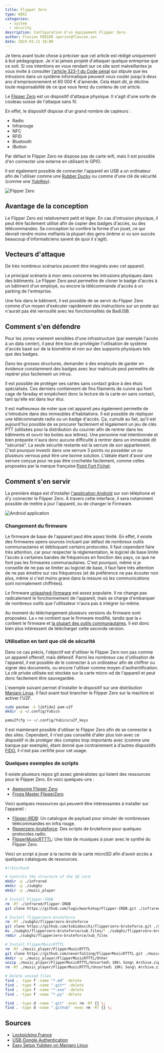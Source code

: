 ```yaml
---
title: Flipper Zero
type: WIKI
categories:
  - system
  - security
description: Configuration d'un équipement Flipper Zero.
author: Flavien PERIER <perier@flavien.io>
date: 2023-01-11 18:00
---
```


Je tiens avant toute chose à préciser que cet article est rédigé uniquement à but pédagogique. Je n'ai jamais projeté d'attaquer quelque entreprise que ce soit. Si vos intentions en vous rendant sur ce site sont malveillantes je vous invite à consulter [l'article 323-1 du Code pénal](https://www.legifrance.gouv.fr/codes/article_lc/LEGIARTI000030939438/) qui stipule que les intrusions dans un système informatique peuvent vous couter jusqu'à deux ans d'emprisonnement et 60 000 € d'amende. Cela étant dit, je décline toute responsabilité de ce que vous ferez du contenu de cet article.

Le [Flipper Zero](https://flipperzero.one/) est un dispositif d'attaque physique. Il s'agit d'une sorte de couteau suisse de l'attaque sans fil.

En effet, le dispositif dispose d'un grand nombre de capteurs :
- Radio
- Infrarouge
- NFC
- RFID
- Bluetooth
- iButton

Par défaut le Flipper Zero ne dispose pas de carte wifi, mais il est possible d'en connecter une externe en utilisant le GPIO.

Il est également possible de connecter l'appareil en USB a un ordinateur afin de l'utiliser comme une [Rubber Ducky](https://www.flavien.io/wiki/rubber-ducky.md) ou comme d'une clé de sécurité (comme une [YubiKey](https://www.yubico.com/)).

![Flipper Zero](https://medias.flavien.io/articles/flipper-zero/flipper-zero.webp)

## Avantage de la conception

Le Flipper Zero est relativement petit et léger. En cas d'intrusion physique, il peut être facilement utilisé afin de copier des badges d'accès, ou des télécommandes. Sa conception lui confère la forme d'un jouet, ce qui devrait rendre moins méfiants la plupart des gens (même si vu son succès beaucoup d'informaticiens savent de quoi il s'agit).

## Vecteurs d'attaque

De très nombreux scénarios peuvent être imaginés avec cet appareil.

Le principal scénario à mon sens concerne les intrusions physiques dans des bâtiments. Le Flipper Zero peut permettre de cloner le badge d'accès à un bâtiment d'un employé, ou encore la télécommande d'accès à un parking de l'entreprise.

Une fois dans le bâtiment, il est possible de se servir du Flipper Zero comme d'un moyen d'exécuter rapidement des instructions sur un poste qui n'aurait pas été verrouillé avec les fonctionnalités de BadUSB.

## Comment s'en défendre

Pour les zones vraiment sensibles d'une infrastructure (par exemple l'accès à un data center), il peut être bon de privilégier l'utilisation de système d'accès basé sur de la biométrie et non sur des supports physiques tels que des badges.

Dans les grosses structures, demander à des employés de garder en évidence constamment des badges avec leur matricule peut permettre de repérer plus facilement un intrus.

Il est possible de protéger ses cartes sans contact grâce à des étuis spécialisés. Ces derniers contiennent de fins filaments de cuivre qui font cage de faraday et empêchent donc la lecture de la carte en sans contact, tant qu'elle est dans leur étui.

Il est malheureux de noter que cet appareil peu également permette de s'introduire dans des immeubles d'habitations. Il est possible de répliquer une télécommande radio ou un badge d'accès. Ça, cumulé au fait, qu'il est aujourd'hui possible de se procurer facilement et légalement un jeu de clés PTT (utilisées pour la distribution du courrier afin de rentrer dans les bâtiments et ouvrir les boites aux lettres). Une personne mal intentionnée et bien préparée n'aura donc aucune difficulté à rentrer dans un immeuble dit "sécurisé". La seule sécurité restante est la serrure de son appartement. C'est pourquoi investir dans une serrure 3 points ou posséder un ou plusieurs verrous peut être une bonne solution. L'idéale étant d'avoir une serrure conçue pour ne pas être crochetée facilement, comme celles proposées par la marque française [Point Fort Fichet](https://www.fichet-pointfort.com/fr/fr/products/serrure-de-securite).

## Comment s'en servir

La première étape est d'installer [l'application Android](https://apkpure.com/fr/flipper-mobile-app/com.flipperdevices.app) sur son téléphone et d'y connecter le Flipper Zero. À travers cette interface, il sera notamment possible de mettre à jour l'appareil, ou de changer le Firmware.

![Android application](https://medias.flavien.io/articles/flipper-zero/android-app.webp)

### Changement du firmware

Le firmware de base de l'appareil peut être assez limité. En effet, il existe des firmwares opens sources incluant par défaut de nombreux outils communautaires et débloquant certains protocoles. Il faut cependant faire très attention, car pour respecter la réglementation, le logiciel de base limite l'accès à certaines bandes de fréquences en fonction des pays, ce que ne font pas les firmwares communautaires. C'est pourquoi, même si je conseille de ne pas se limiter au logiciel de base, il faut faire très attention de ne pas émettre sur ces fréquences (et de préférence ne pas écouter non plus, même si c'est moins grave dans la mesure où les communications sont normalement chiffrées).

Le firmware [unleashed-firmware](https://github.com/DarkFlippers/unleashed-firmware) est assez populaire. Il ne change pas radicalement le fonctionnement de l'appareil, mais se charge d'embarquer de nombreux outils que l'utilisateur n'aura pas à intégrer lui-même.

Au moment du téléchargement plusieurs versions du firmware sont proposées. La `n` ne contient que le firmware modifié, tandis que la `e` contient le firmware et [la plupart des outils communautaires](https://github.com/xMasterX/all-the-plugins). Il est donc bien plus intéressent de télécharger cette seconde version.

### Utilisation en tant que clé de sécurité

Dans ce cas précis, l'objectif est d'utiliser le Flipper Zero non pas comme un appareil offensif, mais défensif. Parmi les nombreux cas d'utilisation de l'appareil, il est possible de le connecter à un ordinateur afin de chiffrer ou signer des documents, ou encore l'utiliser comme moyen d'authentification. La clé privée utilisée est stockée sur la carte micro-sd de l'appareil et peut donc facilement être sauvegardée.

L'exemple suivant permet d'installer le dispositif sur une distribution [Manjaro Linux](https://manjaro.org/). Il faut avant tout brancher le Flipper Zero sur la machine et activer l'U2F.

```bash
sudo pacman -S libfido2 pam-u2f
mkdir -p ~/.config/Yubico

pamu2fcfg >> ~/.config/Yubico/u2f_keys
```

Il est maintenant possible d'utiliser le Flipper Zero afin de se connecter à des sites. Cependant, il n'est pas conseillé d'aller plus loin avec ce dispositif ni de protéger des comptes trop importants avec (comme une banque par exemple), étant donné que contrairement à d'autres dispositifs [FIDO](https://www.yubico.com/authentication-standards/fido2/), il n'est pas certifié pour cet usage.

### Quelques exemples de scripts

Il existe plusieurs repos git assez généralistes qui listent des ressources pour le Flipper Zero. En voici quelques-uns :

- [Awesome Flipper Zero](https://github.com/djsime1/awesome-flipperzero)
- [Frogg Master FlipperZero](https://github.com/FroggMaster/FlipperZero)

Voici quelques ressources qui peuvent être intéressantes à installer sur l'appareil :

- [Flipper-IRDB](https://github.com/logickworkshop/Flipper-IRDB): Un catalogue de payload pour simuler de nombreuses télécommandes en infra rouge.
- [flipperzero-bruteforce](https://github.com/tobiabocchi/flipperzero-bruteforce): Des scripts de bruteforce pour quelques protocoles radio.
- [FlipperMusicRTTTL](https://github.com/neverfa11ing/FlipperMusicRTTTL.git): Une liste de musiques à jouer avec le synthé du Flipper Zero.


Voici un script à jouer à la racine de la carte microSD afin d'avoir accès a quelques catalogues de ressources.

```bash
#!/bin/bash

# Controls the structure of the SD card
mkdir -p ./infrared
mkdir -p ./subghz
mkdir -p ./music_player

# Install Flipper-IRDB
rm -Rf ./infrared/Flipper-IRDB
git clone https://github.com/logickworkshop/Flipper-IRDB.git ./infrared/Flipper-IRDB

# Install flipperzero-bruteforce
rm -Rf ./subghz/flipperzero-bruteforce
git clone https://github.com/tobiabocchi/flipperzero-bruteforce.git ./subghz/flipperzero-bruteforce
mv ./subghz/flipperzero-bruteforce/sub_files/* ./subghz/flipperzero-bruteforce
rmdir ./subghz/flipperzero-bruteforce/sub_files

# Install FlipperMusicRTTTL
rm -Rf ./music_player/FlipperMusicRTTTL
git clone https://github.com/neverfa11ing/FlipperMusicRTTTL.git ./music_player/FlipperMusicRTTTL
mkdir -p ./music_player/FlipperMusicRTTTL/Other
unzip ./music_player/FlipperMusicRTTTL/Unsorted\ 10k\ Song\ Archive.zip -d ./music_player/FlipperMusicRTTTL/Other
rm -Rf ./music_player/FlipperMusicRTTTL/Unsorted\ 10k\ Song\ Archive.zip

# Delete unused files
find . -type f -name "*.md" -delete
find . -type f -name ".git*" -delete
find . -type f -name "*.exe" -delete
find . -type f -name "*.py" -delete

find . -type d -name ".git" -exec rm -Rf {} \;
find . -type d -name ".github" -exec rm -Rf {} \;
```

## Sources

- [Lockpicking France](https://lockpickingfrance.org/#victime)
- [USB-Dongle Authentication](https://www.dongleauth.com/)
- [Easy Setup Yubikey on Manjaro Linux](https://credibledev.com/easy-setup-yubikey-on-manjaro-linux/)
